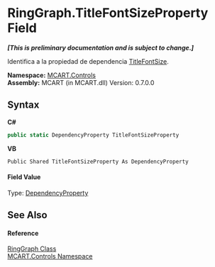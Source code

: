 # RingGraph.TitleFontSizeProperty Field
 _**\[This is preliminary documentation and is subject to change.\]**_

Identifica a la propiedad de dependencia <a href="e9b08f73-64ac-b802-d9b9-2615826626ef">TitleFontSize</a>.

**Namespace:**&nbsp;<a href="1c9d7a8e-81d4-838a-f87d-7379b253b6ce">MCART.Controls</a><br />**Assembly:**&nbsp;MCART (in MCART.dll) Version: 0.7.0.0

## Syntax

**C#**<br />
``` C#
public static DependencyProperty TitleFontSizeProperty
```

**VB**<br />
``` VB
Public Shared TitleFontSizeProperty As DependencyProperty
```


#### Field Value
Type: <a href="http://msdn2.microsoft.com/es-es/library/ms589318" target="_blank">DependencyProperty</a>

## See Also


#### Reference
<a href="e4fc8893-df93-9e74-ea6c-e6a53821be41">RingGraph Class</a><br /><a href="1c9d7a8e-81d4-838a-f87d-7379b253b6ce">MCART.Controls Namespace</a><br />